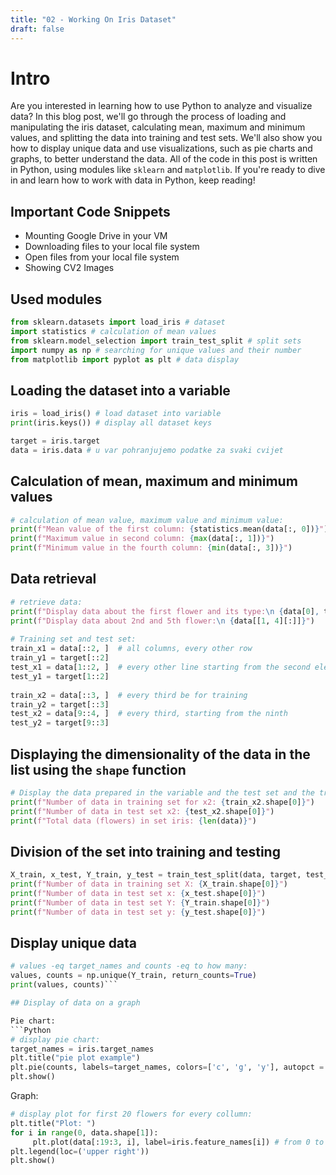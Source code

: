 ```yaml
---
title: "02 - Working On Iris Dataset"
draft: false
---
```


# Intro

Are you interested in learning how to use Python to analyze and visualize data? In this blog post, we'll go through the process of loading and manipulating the iris dataset, calculating mean, maximum and minimum values, and splitting the data into training and test sets. We'll also show you how to display unique data and use visualizations, such as pie charts and graphs, to better understand the data. All of the code in this post is written in Python, using modules like `sklearn` and `matplotlib`. If you're ready to dive in and learn how to work with data in Python, keep reading!

## Important Code Snippets
- Mounting Google Drive in your VM
- Downloading files to your local file system
- Open files from your local file system
- Showing CV2 Images

## Used modules
```Python
from sklearn.datasets import load_iris # dataset
import statistics # calculation of mean values
from sklearn.model_selection import train_test_split # split sets
import numpy as np # searching for unique values and their number
from matplotlib import pyplot as plt # data display
```

## Loading the dataset into a variable
```Python
iris = load_iris() # load dataset into variable
print(iris.keys()) # display all dataset keys

target = iris.target
data = iris.data # u var pohranjujemo podatke za svaki cvijet
```

## Calculation of mean, maximum and minimum values
```Python
# calculation of mean value, maximum value and minimum value:
print(f"Mean value of the first column: {statistics.mean(data[:, 0])}")
print(f"Maximum value in second column: {max(data[:, 1])}")
print(f"Minimum value in the fourth column: {min(data[:, 3])}")
```

## Data retrieval
```Python
# retrieve data:  
print(f"Display data about the first flower and its type:\n {data[0], target[0], iris.target_names[0]}")  
print(f"Display data about 2nd and 5th flower:\n {data[[1, 4][:]]}")  
  
# Training set and test set:  
train_x1 = data[::2, ]  # all columns, every other row  
train_y1 = target[::2]  
test_x1 = data[1::2, ]  # every other line starting from the second element  
test_y1 = target[1::2]  
  
train_x2 = data[::3, ]  # every third be for training  
train_y2 = target[::3]  
test_x2 = data[9::4, ]  # every third, starting from the ninth  
test_y2 = target[9::3]
```

## Displaying the dimensionality of the data in the list using the `shape` function
```Python
# Display the data prepared in the variable and the test set and the training set:  
print(f"Number of data in training set for x2: {train_x2.shape[0]}")  
print(f"Number of data in test set x2: {test_x2.shape[0]}")  
print(f"Total data (flowers) in set iris: {len(data)}")
```

## Division of the set into training and testing
```Python
X_train, x_test, Y_train, y_test = train_test_split(data, target, test_size=0.33, random_state=42)  
print(f"Number of data in training set X: {X_train.shape[0]}")  
print(f"Number of data in test set x: {x_test.shape[0]}")  
print(f"Number of data in test set Y: {Y_train.shape[0]}")  
print(f"Number of data in test set y: {y_test.shape[0]}")
```

## Display unique data
```Python
# values -eq target_names and counts -eq to how many:
values, counts = np.unique(Y_train, return_counts=True)  
print(values, counts)```

## Display of data on a graph

Pie chart:
```Python
# display pie chart:
target_names = iris.target_names  
plt.title("pie plot example")  
plt.pie(counts, labels=target_names, colors=['c', 'g', 'y'], autopct = '%1.2f%%')  
plt.show()
```

Graph:
```Python
# display plot for first 20 flowers for every collumn:  
plt.title("Plot: ")  
for i in range(0, data.shape[1]):  
     plt.plot(data[:19:3, i], label=iris.feature_names[i]) # from 0 to 19, step 3 and for every collumn  
plt.legend(loc=('upper right'))  
plt.show()
```